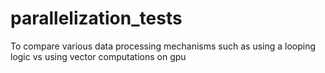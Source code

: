 # parallelization_tests
To compare various data processing mechanisms such as using a looping logic vs using vector computations on gpu
